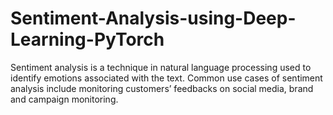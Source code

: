 # Sentiment-Analysis-using-Deep-Learning-PyTorch
Sentiment analysis is a technique in natural language processing used to identify emotions associated with the text. Common use cases of sentiment analysis include monitoring customers’ feedbacks on social media, brand and campaign monitoring.
